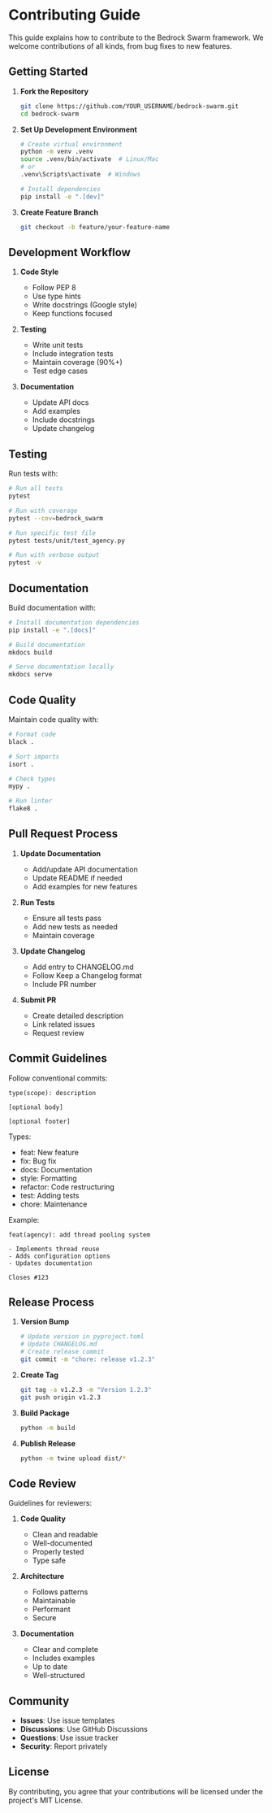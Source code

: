 # Contributing Guide

This guide explains how to contribute to the Bedrock Swarm framework. We welcome contributions of all kinds, from bug fixes to new features.

## Getting Started

1. **Fork the Repository**
   ```bash
   git clone https://github.com/YOUR_USERNAME/bedrock-swarm.git
   cd bedrock-swarm
   ```

2. **Set Up Development Environment**
   ```bash
   # Create virtual environment
   python -m venv .venv
   source .venv/bin/activate  # Linux/Mac
   # or
   .venv\Scripts\activate  # Windows

   # Install dependencies
   pip install -e ".[dev]"
   ```

3. **Create Feature Branch**
   ```bash
   git checkout -b feature/your-feature-name
   ```

## Development Workflow

1. **Code Style**
   - Follow PEP 8
   - Use type hints
   - Write docstrings (Google style)
   - Keep functions focused

2. **Testing**
   - Write unit tests
   - Include integration tests
   - Maintain coverage (90%+)
   - Test edge cases

3. **Documentation**
   - Update API docs
   - Add examples
   - Include docstrings
   - Update changelog

## Testing

Run tests with:

```bash
# Run all tests
pytest

# Run with coverage
pytest --cov=bedrock_swarm

# Run specific test file
pytest tests/unit/test_agency.py

# Run with verbose output
pytest -v
```

## Documentation

Build documentation with:

```bash
# Install documentation dependencies
pip install -e ".[docs]"

# Build documentation
mkdocs build

# Serve documentation locally
mkdocs serve
```

## Code Quality

Maintain code quality with:

```bash
# Format code
black .

# Sort imports
isort .

# Check types
mypy .

# Run linter
flake8 .
```

## Pull Request Process

1. **Update Documentation**
   - Add/update API documentation
   - Update README if needed
   - Add examples for new features

2. **Run Tests**
   - Ensure all tests pass
   - Add new tests as needed
   - Maintain coverage

3. **Update Changelog**
   - Add entry to CHANGELOG.md
   - Follow Keep a Changelog format
   - Include PR number

4. **Submit PR**
   - Create detailed description
   - Link related issues
   - Request review

## Commit Guidelines

Follow conventional commits:

```
type(scope): description

[optional body]

[optional footer]
```

Types:
- feat: New feature
- fix: Bug fix
- docs: Documentation
- style: Formatting
- refactor: Code restructuring
- test: Adding tests
- chore: Maintenance

Example:
```
feat(agency): add thread pooling system

- Implements thread reuse
- Adds configuration options
- Updates documentation

Closes #123
```

## Release Process

1. **Version Bump**
   ```bash
   # Update version in pyproject.toml
   # Update CHANGELOG.md
   # Create release commit
   git commit -m "chore: release v1.2.3"
   ```

2. **Create Tag**
   ```bash
   git tag -a v1.2.3 -m "Version 1.2.3"
   git push origin v1.2.3
   ```

3. **Build Package**
   ```bash
   python -m build
   ```

4. **Publish Release**
   ```bash
   python -m twine upload dist/*
   ```

## Code Review

Guidelines for reviewers:

1. **Code Quality**
   - Clean and readable
   - Well-documented
   - Properly tested
   - Type safe

2. **Architecture**
   - Follows patterns
   - Maintainable
   - Performant
   - Secure

3. **Documentation**
   - Clear and complete
   - Includes examples
   - Up to date
   - Well-structured

## Community

- **Issues**: Use issue templates
- **Discussions**: Use GitHub Discussions
- **Questions**: Use issue tracker
- **Security**: Report privately

## License

By contributing, you agree that your contributions will be licensed under the project's MIT License.
